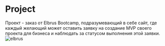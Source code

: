 # Project
Проект - заказ от Elbrus Bootcamp, подразумевающий в себе сайт, где каждый желающий может оставить заявку на cоздание MVP своего проекта для бизнеса и наблюдать за статусом выполнения этой заявки.
![elbrus](https://user-images.githubusercontent.com/77483722/134642686-ef15aa2e-9709-4de1-acc5-2166d832bce8.gif)
